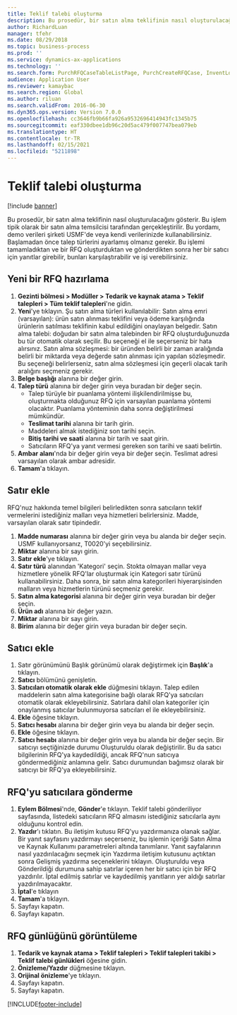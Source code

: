 ```yaml
---
title: Teklif talebi oluşturma
description: Bu prosedür, bir satın alma teklifinin nasıl oluşturulacağını gösterir.
author: RichardLuan
manager: tfehr
ms.date: 08/29/2018
ms.topic: business-process
ms.prod: ''
ms.service: dynamics-ax-applications
ms.technology: ''
ms.search.form: PurchRFQCaseTableListPage, PurchCreateRFQCase, InventLocationIdLookup, PurchRFQCaseTable, InventItemIdLookupSimple, EcoResCategorySingleLookup, UnitOfMeasureLookup, PurchRFQEditLines, PurchRFQEditLinesPrintOptions, VendRFQJournal, SrsReportViewerForm
audience: Application User
ms.reviewer: kamaybac
ms.search.region: Global
ms.author: riluan
ms.search.validFrom: 2016-06-30
ms.dyn365.ops.version: Version 7.0.0
ms.openlocfilehash: cc3646fb9b66fa926a9532696414943fc1345b75
ms.sourcegitcommit: eaf330dbee1db96c20d5ac479f007747bea079eb
ms.translationtype: HT
ms.contentlocale: tr-TR
ms.lasthandoff: 02/15/2021
ms.locfileid: "5211898"
---
```

# <a name="create-a-request-for-quotation"></a>Teklif talebi oluşturma

[!include [banner](../../includes/banner.md)]

Bu prosedür, bir satın alma teklifinin nasıl oluşturulacağını gösterir. Bu işlem tipik olarak bir satın alma temsilcisi tarafından gerçekleştirilir. Bu yordamı, demo verileri şirketi USMF'de veya kendi verilerinizde kullanabilirsiniz. Başlamadan önce talep türlerini ayarlamış olmanız gerekir. Bu işlemi tamamladıktan ve bir RFQ oluşturduktan ve gönderdikten sonra her bir satıcı için yanıtlar girebilir, bunları karşılaştırabilir ve işi verebilirsiniz.


## <a name="prepare-a-new-rfq"></a>Yeni bir RFQ hazırlama
1. **Gezinti bölmesi > Modüller > Tedarik ve kaynak atama > Teklif talepleri > Tüm teklif talepleri**'ne gidin.
2. **Yeni**'ye tıklayın.
    Şu satın alma türleri kullanılabilir: Satın alma emri (varsayılan): ürün satın alınması teklifini veya ödeme karşılığında ürünlerin satılması teklifinin kabul edildiğini onaylayan belgedir. Satın alma talebi: doğudan bir satın alma talebinden bir RFQ oluşturduğunuzda bu tür otomatik olarak seçilir. Bu seçeneği el ile seçerseniz bir hata alırsınız. Satın alma sözleşmesi: bir üründen belirli bir zaman aralığında belirli bir miktarda veya değerde satın alınması için yapılan sözleşmedir. Bu seçeneği belirlerseniz, satın alma sözleşmesi için geçerli olacak tarih aralığını seçmeniz gerekir.  
3. **Belge başlığı** alanına bir değer girin.
4. **Talep türü** alanına bir değer girin veya buradan bir değer seçin.
    + Talep türüyle bir puanlama yöntemi ilişkilendirilmişse bu, oluşturmakta olduğunuz RFQ için varsayılan puanlama yöntemi olacaktır. Puanlama yönteminin daha sonra değiştirilmesi mümkündür.  
    + **Teslimat tarihi** alanına bir tarih girin.  
    + Maddeleri almak istediğiniz son tarihi seçin.  
    + **Bitiş tarihi ve saati** alanına bir tarih ve saat girin.  
    + Satıcıların RFQ'ya yanıt vermesi gereken son tarihi ve saati belirtin.  
5. **Ambar alanı**'nda bir değer girin veya bir değer seçin. Teslimat adresi varsayılan olarak ambar adresidir.  
6. **Tamam**'a tıklayın.

## <a name="add-lines"></a>Satır ekle

RFQ'nuz hakkında temel bilgileri belirledikten sonra satıcıların teklif vermelerini istediğiniz malları veya hizmetleri belirlersiniz. Madde, varsayılan olarak satır tipindedir.

1. **Madde numarası** alanına bir değer girin veya bu alanda bir değer seçin. USMF kullanıyorsanız, T0020'yi seçebilirsiniz.  
2. **Miktar** alanına bir sayı girin.
3. **Satır ekle**'ye tıklayın.
4. **Satır türü** alanından 'Kategori' seçin. Stokta olmayan mallar veya hizmetlere yönelik RFQ'lar oluşturmak için Kategori satır türünü kullanabilirsiniz. Daha sonra, bir satın alma kategorileri hiyerarşisinden malların veya hizmetlerin türünü seçmeniz gerekir.  
5. **Satın alma kategorisi** alanına bir değer girin veya buradan bir değer seçin.
6. **Ürün adı** alanına bir değer yazın.
7. **Miktar** alanına bir sayı girin.
8. **Birim** alanına bir değer girin veya buradan bir değer seçin.

## <a name="add-vendors"></a>Satıcı ekle
1. Satır görünümünü Başlık görünümü olarak değiştirmek için **Başlık**'a tıklayın. 
2. **Satıcı** bölümünü genişletin.
3. **Satıcıları otomatik olarak ekle** düğmesini tıklayın. Talep edilen maddelerin satın alma kategorisine bağlı olarak RFQ'ya satıcıları otomatik olarak ekleyebilirsiniz. Satırlara dahil olan kategoriler için onaylanmış satıcılar bulunmuyorsa satıcıları el ile ekleyebilirsiniz.  
4. **Ekle** öğesine tıklayın.
5. **Satıcı hesabı** alanına bir değer girin veya bu alanda bir değer seçin.
6. **Ekle** öğesine tıklayın.
7. **Satıcı hesabı** alanına bir değer girin veya bu alanda bir değer seçin. Bir satıcıyı seçtiğinizde durumu Oluşturuldu olarak değiştirilir. Bu da satıcı bilgilerinin RFQ'ya kaydedildiği, ancak RFQ'nun satıcıya göndermediğiniz anlamına gelir. Satıcı durumundan bağımsız olarak bir satıcıyı bir RFQ'ya ekleyebilirsiniz.  

## <a name="send-the-rfq-to-vendors"></a>RFQ'yu satıcılara gönderme
1. **Eylem Bölmesi**'nde, **Gönder**'e tıklayın. Teklif talebi gönderiliyor sayfasında, listedeki satıcıların RFQ almasını istediğiniz satıcılarla aynı olduğunu kontrol edin.  
2. **Yazdır**'ı tıklatın. Bu iletişim kutusu RFQ'yu yazdırmanıza olanak sağlar. Bir yanıt sayfasını yazdırmayı seçerseniz, bu işlemin içeriği Satın Alma ve Kaynak Kullanımı parametreleri altında tanımlanır. Yanıt sayfalarının nasıl yazdırılacağını seçmek için Yazdırma iletişim kutusunu açtıktan sonra Gelişmiş yazdırma seçeneklerini tıklayın. Oluşturuldu veya Gönderildiği durumuna sahip satırlar içeren her bir satıcı için bir RFQ yazdırılır. İptal edilmiş satırlar ve kaydedilmiş yanıtların yer aldığı satırlar yazdırılmayacaktır.   
3. **İptal**'e tıklayın
4. **Tamam**'a tıklayın.
5. Sayfayı kapatın.
6. Sayfayı kapatın.

## <a name="view-the-rfq-journal"></a>RFQ günlüğünü görüntüleme
1. **Tedarik ve kaynak atama > Teklif talepleri > Teklif talepleri takibi > Teklif talebi günlükleri** öğesine gidin.
2. **Önizleme/Yazdır** düğmesine tıklayın.
3. **Orijinal önizleme**'ye tıklayın.
4. Sayfayı kapatın.
5. Sayfayı kapatın.



[!INCLUDE[footer-include](../../../includes/footer-banner.md)]